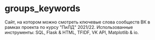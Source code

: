 # groups_keywords
Сайт, на котором можно смотреть ключевые слова сообществ ВК в рамках проекта по курсу "ПиЛД" 2021/22.
Использованные инструменты: SQL, Flask & HTML, TFIDF, VK API, Matplotlib & io.
